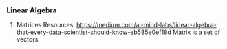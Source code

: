 ### Linear Algebra

1. Matrices
Resources:
https://medium.com/ai-mind-labs/linear-algebra-that-every-data-scientist-should-know-eb585e0ef18d
Matrix is a set of vectors.
